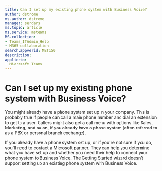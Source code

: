 ```yaml
---
title: Can I set up my existing phone system with Business Voice?
author: dstrome 
ms.author: dstrome
manager: serdars
ms.topic: article
ms.service: msteams
MS.collection: 
- Teams_ITAdmin_Help
- M365-collaboration
search.appverid: MET150
description: 
appliesto: 
- Microsoft Teams
---
```


# Can I set up my existing phone system with Business Voice?

You might already have a phone system set up in your company. This is probably true if people can call a main phone number and dial an extension to get to a user. Callers might also get a call menu with options like Sales, Marketing, and so on, if you already have a phone system (often referred to as a PBX or personal branch exchange).

If you already have a phone system set up, or if you're not sure if you do, you'll need to contact a Microsoft partner. They can help you determine what you have set up and whether you need their help to connect your phone system to Business Voice. The Getting Started wizard doesn't support setting up an existing phone system with Business Voice.

